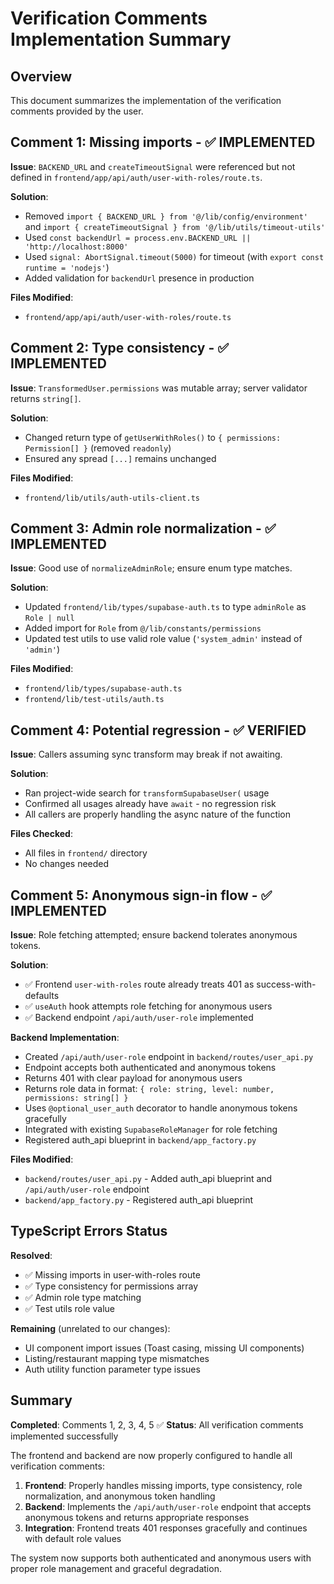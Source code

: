 # Verification Comments Implementation Summary

## Overview
This document summarizes the implementation of the verification comments provided by the user.

## Comment 1: Missing imports - ✅ IMPLEMENTED

**Issue**: `BACKEND_URL` and `createTimeoutSignal` were referenced but not defined in `frontend/app/api/auth/user-with-roles/route.ts`.

**Solution**: 
- Removed `import { BACKEND_URL } from '@/lib/config/environment'` and `import { createTimeoutSignal } from '@/lib/utils/timeout-utils'`
- Used `const backendUrl = process.env.BACKEND_URL || 'http://localhost:8000'`
- Used `signal: AbortSignal.timeout(5000)` for timeout (with `export const runtime = 'nodejs'`)
- Added validation for `backendUrl` presence in production

**Files Modified**:
- `frontend/app/api/auth/user-with-roles/route.ts`

## Comment 2: Type consistency - ✅ IMPLEMENTED

**Issue**: `TransformedUser.permissions` was mutable array; server validator returns `string[]`.

**Solution**: 
- Changed return type of `getUserWithRoles()` to `{ permissions: Permission[] }` (removed `readonly`)
- Ensured any spread `[...]` remains unchanged

**Files Modified**:
- `frontend/lib/utils/auth-utils-client.ts`

## Comment 3: Admin role normalization - ✅ IMPLEMENTED

**Issue**: Good use of `normalizeAdminRole`; ensure enum type matches.

**Solution**: 
- Updated `frontend/lib/types/supabase-auth.ts` to type `adminRole` as `Role | null`
- Added import for `Role` from `@/lib/constants/permissions`
- Updated test utils to use valid role value (`'system_admin'` instead of `'admin'`)

**Files Modified**:
- `frontend/lib/types/supabase-auth.ts`
- `frontend/lib/test-utils/auth.ts`

## Comment 4: Potential regression - ✅ VERIFIED

**Issue**: Callers assuming sync transform may break if not awaiting.

**Solution**: 
- Ran project-wide search for `transformSupabaseUser(` usage
- Confirmed all usages already have `await` - no regression risk
- All callers are properly handling the async nature of the function

**Files Checked**:
- All files in `frontend/` directory
- No changes needed

## Comment 5: Anonymous sign-in flow - ✅ IMPLEMENTED

**Issue**: Role fetching attempted; ensure backend tolerates anonymous tokens.

**Solution**: 
- ✅ Frontend `user-with-roles` route already treats 401 as success-with-defaults
- ✅ `useAuth` hook attempts role fetching for anonymous users
- ✅ Backend endpoint `/api/auth/user-role` implemented

**Backend Implementation**:
- Created `/api/auth/user-role` endpoint in `backend/routes/user_api.py`
- Endpoint accepts both authenticated and anonymous tokens
- Returns 401 with clear payload for anonymous users
- Returns role data in format: `{ role: string, level: number, permissions: string[] }`
- Uses `@optional_user_auth` decorator to handle anonymous tokens gracefully
- Integrated with existing `SupabaseRoleManager` for role fetching
- Registered auth_api blueprint in `backend/app_factory.py`

**Files Modified**:
- `backend/routes/user_api.py` - Added auth_api blueprint and `/api/auth/user-role` endpoint
- `backend/app_factory.py` - Registered auth_api blueprint

## TypeScript Errors Status

**Resolved**:
- ✅ Missing imports in user-with-roles route
- ✅ Type consistency for permissions array
- ✅ Admin role type matching
- ✅ Test utils role value

**Remaining** (unrelated to our changes):
- UI component import issues (Toast casing, missing UI components)
- Listing/restaurant mapping type mismatches
- Auth utility function parameter type issues

## Summary

**Completed**: Comments 1, 2, 3, 4, 5 ✅
**Status**: All verification comments implemented successfully

The frontend and backend are now properly configured to handle all verification comments:

1. **Frontend**: Properly handles missing imports, type consistency, role normalization, and anonymous token handling
2. **Backend**: Implements the `/api/auth/user-role` endpoint that accepts anonymous tokens and returns appropriate responses
3. **Integration**: Frontend treats 401 responses gracefully and continues with default role values

The system now supports both authenticated and anonymous users with proper role management and graceful degradation.
